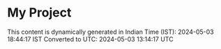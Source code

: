 # My Project

This content is dynamically generated in Indian Time (IST): 2024-05-03 18:44:17 IST
Converted to UTC: 2024-05-03 13:14:17 UTC

